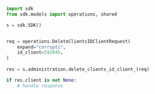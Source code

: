 <!-- Start SDK Example Usage -->
```python
import sdk
from sdk.models import operations, shared

s = sdk.SDK()


req = operations.DeleteClientsIDClientRequest(
    expand="corrupti",
    id_client=592845,
)
    
res = s.administration.delete_clients_id_client_(req)

if res.client is not None:
    # handle response
```
<!-- End SDK Example Usage -->